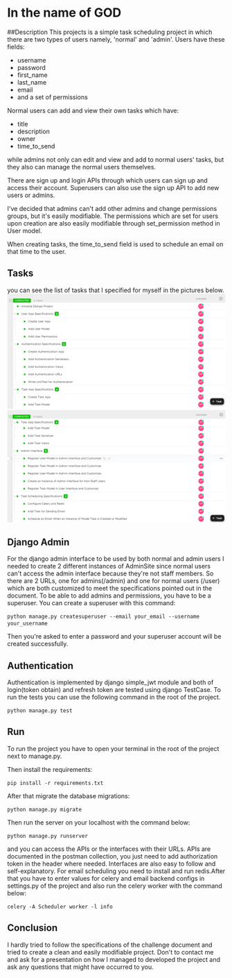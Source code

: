 # In the name of GOD
##Description
This projects is a simple task scheduling project in which there are two types
of users namely, 'normal' and 'admin'. Users have these fields:
- username
- password
- first_name
- last_name
- email
- and a set of permissions

Normal users can add and view their own tasks which have:
- title
- description
- owner
- time_to_send

while admins not only can edit and view and add to normal users' tasks, but
they also can manage the normal users themselves.

There are sign up and login APIs through which users can sign up and access
their account. Superusers can also use the sign up API to add new users or 
admins.

I've decided that admins can't add other admins and change permissions
groups, but it's easily modifiable. The permissions which are set for users
upon creation are also easily modifiable through set_permission method
in User model.

When creating tasks, the time_to_send field is used to schedule an email
on that time to the user.

## Tasks
you can see the list of tasks that I specified for myself in the pictures below.
![picture](static/tasks1.png)
![picture](static/tasks2.png)

## Django Admin
For the django admin interface to be used by both normal and admin users
I needed to create 2 different instances of AdminSite since normal users
can't access the admin interface because they're not staff members.
So there are 2 URLs, one for admins(/admin) and one for normal users
(/user) which are both customized to meet the specifications pointed out
in the document. To be able to add admins and permissions, you have to
be a superuser. You can create a superuser with this command:
```
python manage.py createsuperuser --email your_email --username your_username 
```
Then you're asked to enter a password and your superuser account will be
created successfully.

## Authentication
Authentication is implemented by django simple_jwt module and both of
login(token obtain) and refresh token are tested using django TestCase.
To run the tests you can use the following command in the root of the project.
```
python manage.py test
```

## Run
To run the project you have to open your terminal in the root of the
project next to manage.py.

Then install the requirements:
```
pip install -r requirements.txt
```
After that migrate the database migrations:
```
python manage.py migrate
```
Then run the server on your localhost with the command below:
```
python manage.py runserver
```
and you can access the APIs or the interfaces with their URLs.
APIs are documented in the postman collection, you just need to 
add authorization token in the header where needed. Interfaces are
also easy to follow and self-explanatory.
For email scheduling you need to install and run redis.After that
you have to enter values for celery and email backend configs in 
settings.py of the project and also run the celery worker with the
command below:
```
celery -A Scheduler worker -l info
```

## Conclusion
I hardly tried to follow the specifications of the challenge document
and tried to create a clean and easily modifiable project. Don't
to contact me and ask for a presentation on how I managed to developed
the project and ask any questions that might have occurred to you.